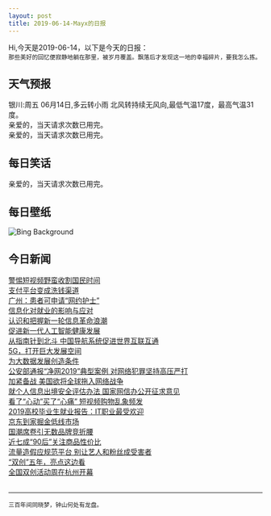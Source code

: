 ```yaml
---
layout: post
title: 2019-06-14-Mayx的日报
---
```


Hi,今天是2019-06-14，以下是今天的日报：<br><small>
那些美好的回忆便寂静地躺在那里，被岁月覆盖。飘落后才发现这一地的幸福碎片，要我怎么拣。</small><!--more-->
## 天气预报
银川:周五 06月14日,多云转小雨 北风转持续无风向,最低气温17度，最高气温31度。<br>亲爱的，当天请求次数已用完。<br>亲爱的，当天请求次数已用完。
## 每日笑话
亲爱的，当天请求次数已用完。
## 每日壁纸
![Bing Background](https://cn.bing.com/th?id=OHR.MachineElephant_EN-US2606847805_1920x1080.jpg&rf=LaDigue_1920x1080.jpg&pid=hp "The Grand Éléphant at Machines of the Isle of Nantes, France (© Dutourdumonde Photography/Shutterstock)")
## 今日新闻

[警惕短视频野蛮收割国民时间](http://it.people.com.cn/n1/2019/0614/c1009-31136585.html)   
[支付平台变成洗钱渠道](http://it.people.com.cn/n1/2019/0614/c1009-31136485.html)   
[广州：患者可申请“网约护士”](http://it.people.com.cn/n1/2019/0614/c1009-31136539.html)   
[信息化对就业的影响与应对](http://it.people.com.cn/n1/2019/0614/c1009-31136745.html)   
[认识和把握新一轮信息革命浪潮](http://it.people.com.cn/n1/2019/0614/c1009-31136744.html)   
[促进新一代人工智能健康发展](http://it.people.com.cn/n1/2019/0614/c1009-31136746.html)   
[从指南针到北斗 中国导航系统促进世界互联互通](http://it.people.com.cn/n1/2019/0614/c1009-31136747.html)   
[5G，打开巨大发展空间](http://it.people.com.cn/n1/2019/0614/c1009-31136760.html)   
[为大数据发展创造条件](http://it.people.com.cn/n1/2019/0614/c1009-31136761.html)   
[公安部通报“净网2019”典型案例 对网络犯罪坚持高压严打](http://it.people.com.cn/n1/2019/0614/c1009-31136762.html)   
[加紧备战 美国欲将全球拖入网络战争](http://it.people.com.cn/n1/2019/0614/c1009-31136766.html)   
[就个人信息出境安全评估办法 国家网信办公开征求意见](http://it.people.com.cn/n1/2019/0614/c1009-31136831.html)   
[看了“心动”买了“心痛” 短视频购物乱象频发](http://it.people.com.cn/n1/2019/0614/c1009-31136912.html)   
[2019高校毕业生就业报告：IT职业最受欢迎](http://it.people.com.cn/n1/2019/0614/c1009-31136835.html)   
[京东到家掘金低线市场](http://it.people.com.cn/n1/2019/0614/c1009-31136742.html)   
[国潮席卷引无数品牌竞折腰](http://it.people.com.cn/n1/2019/0614/c1009-31136708.html)   
[近七成“90后”关注商品性价比](http://it.people.com.cn/n1/2019/0614/c1009-31136699.html)   
[流量造假应规范平台 别让艺人和粉丝成受害者](http://it.people.com.cn/n1/2019/0614/c1009-31136794.html)   
[“双创”五年，亮点这边看](http://it.people.com.cn/n1/2019/0614/c1009-31136790.html)   
[全国双创活动周在杭州开幕](http://it.people.com.cn/n1/2019/0614/c1009-31136657.html)   
<br />

***

<small>三百年间同晓梦，钟山何处有龙盘。</small>
